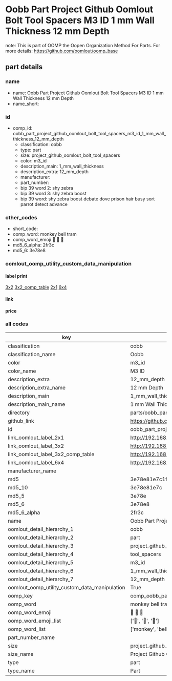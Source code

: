# Oobb Part Project Github Oomlout Bolt Tool Spacers M3 ID 1 mm Wall Thickness 12 mm Depth  

note: This is part of OOMP the Oopen Organization Method For Parts. For more details: https://github.com/oomlout/oomp_base

##  part details
  







### name
* name: Oobb Part Project Github Oomlout Bolt Tool Spacers M3 ID 1 mm Wall Thickness 12 mm Depth
* name_short: 
### id
* oomp_id: oobb_part_project_github_oomlout_bolt_tool_spacers_m3_id_1_mm_wall_thickness_12_mm_depth
  * classification: oobb
  * type: part
  * size: project_github_oomlout_bolt_tool_spacers
  * color: m3_id
  * description_main: 1_mm_wall_thickness
  * description_extra: 12_mm_depth
  * manufacturer: 
  * part_number: 
  * bip 39 word 2: shy zebra
  * bip 39 word 3: shy zebra boost
  * bip 39 word: shy zebra boost debate dove prison hair busy sort parrot detect advance

### other_codes
* short_code: 
* oomp_word: monkey bell tram
* oomp_word_emoji :monkey: :bell: :tram:
* md5_6_alpha: 2fr3c
* md5_6: 3e78e8






### oomlout_oomp_utility_custom_data_manipulation
#### label print
[3x2](http://192.168.1.245:1112/?label=oomp%202fr3c)
[3x2_oomp_table](http://192.168.1.108:1112/?label=oomp%202fr3c)
[2x1](http://192.168.1.242:1112/?label=oomp%202fr3c)
[6x4](http://192.168.1.55:1112/?label=oomp%202fr3c)    

#### link

                              

#### price







### all codes 
| key | value |  
| --- | --- |  
| classification | oobb |  
| classification_name | Oobb |  
| color | m3_id |  
| color_name | M3 ID |  
| description_extra | 12_mm_depth |  
| description_extra_name | 12 mm Depth |  
| description_main | 1_mm_wall_thickness |  
| description_main_name | 1 mm Wall Thickness |  
| directory | parts/oobb_part_project_github_oomlout_bolt_tool_spacers_m3_id_1_mm_wall_thickness_12_mm_depth |  
| github_link | https://github.com/oomlout/oomlout_oomp_part_src/tree/main/parts/oobb_part_project_github_oomlout_bolt_tool_spacers_m3_id_1_mm_wall_thickness_12_mm_depth |  
| id | oobb_part_project_github_oomlout_bolt_tool_spacers_m3_id_1_mm_wall_thickness_12_mm_depth |  
| link_oomlout_label_2x1 | http://192.168.1.242:1112/?label=oomp%202fr3c |  
| link_oomlout_label_3x2 | http://192.168.1.245:1112/?label=oomp%202fr3c |  
| link_oomlout_label_3x2_oomp_table | http://192.168.1.108:1112/?label=oomp%202fr3c |  
| link_oomlout_label_6x4 | http://192.168.1.55:1112/?label=oomp%202fr3c |  
| manufacturer_name |  |  
| md5 | 3e78e81e7c1f2d0aac20e384337fe63c |  
| md5_10 | 3e78e81e7c |  
| md5_5 | 3e78e |  
| md5_6 | 3e78e8 |  
| md5_6_alpha | 2fr3c |  
| name | Oobb Part Project Github Oomlout Bolt Tool Spacers M3 ID 1 mm Wall Thickness 12 mm Depth |  
| oomlout_detail_hierarchy_1 | oobb |  
| oomlout_detail_hierarchy_2 | part |  
| oomlout_detail_hierarchy_3 | project_github_bolt |  
| oomlout_detail_hierarchy_4 | tool_spacers |  
| oomlout_detail_hierarchy_5 | m3_id |  
| oomlout_detail_hierarchy_6 | 1_mm_wall_thickness |  
| oomlout_detail_hierarchy_7 | 12_mm_depth |  
| oomlout_oomp_utility_custom_data_manipulation | True |  
| oomp_key | oomp_oobb_part_project_github_oomlout_bolt_tool_spacers_m3_id_1_mm_wall_thickness_12_mm_depth |  
| oomp_word | monkey bell tram |  
| oomp_word_emoji | :monkey: :bell: :tram: |  
| oomp_word_emoji_list | [':monkey:', ':bell:', ':tram:'] |  
| oomp_word_list | ['monkey', 'bell', 'tram'] |  
| part_number_name |  |  
| size | project_github_oomlout_bolt_tool_spacers |  
| size_name | Project Github Oomlout Bolt Tool Spacers |  
| type | part |  
| type_name | Part |  
